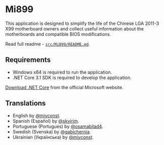 ﻿# Mi899

This application is designed to simplify the life of the Chinese LGA 2011-3 X99 motherboard owners and collect useful information about the motherboards and compatible BIOS modifications.

Read full readme - [`src/Mi899/README.md`](src/Mi899/README.md).

## Requirements

- Windows x64 is required to run the application.
- .NET Core 3.1 SDK is required to develop the application.

[Download .NET Core](https://dotnet.microsoft.com/download) from the official Microsoft website.

## Translations

- English by [@miyconst](https://github.com/miyconst).
- Spanish (Español) by [@skyirim](https://github.com/skyirim).
- Portuguese (Portugues) by [@osamabilad4](https://github.com/osamabilad4).
- Swedish (Svenska) by [@gabichernia](https://github.com/gabichernia).
- Ukrainian (Українська) by [@miyconst](https://github.com/miyconst).
